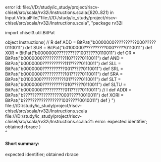 error id: file:///D:/study/ic_study/project/riscv-chisel/src/scala/rv32i/Instructions.scala:[820..821) in Input.VirtualFile("file:///D:/study/ic_study/project/riscv-chisel/src/scala/rv32i/Instructions.scala", "package rv32i

import chisel3.util.BitPat

object Instructions{
    // R
    def ADD  = BitPat("b0000000??????????000?????0110011") 
    def SUB  = BitPat("b0100000??????????000?????0110011")
    def XOR  = BitPat("b0000000??????????100?????0110011")
    def OR   = BitPat("b0000000??????????110?????0110011")
    def AND  = BitPat("b0000000??????????111?????0110011")
    def SLL  = BitPat("b0000000??????????001?????0110011")
    def SRL  = BitPat("b0000000??????????101?????0110011")
    def SRA  = BitPat("b0100000??????????101?????0110011")
    def SLT  = BitPat("b0000000??????????010?????0110011")
    def SLTU = BitPat("b0000000??????????011?????0110011")
    // I
    def ADDI = BitPat("b?????????????????000?????0010011")
    def XORI = BitPat("b?????????????????100?????0010011")
    def 
}   ")
file:///D:/study/ic_study/project/riscv-chisel/src/scala/rv32i/Instructions.scala
file:///D:/study/ic_study/project/riscv-chisel/src/scala/rv32i/Instructions.scala:21: error: expected identifier; obtained rbrace
}   
^
#### Short summary: 

expected identifier; obtained rbrace
